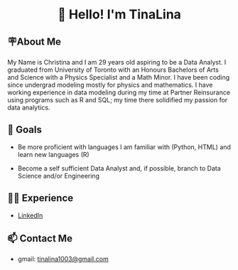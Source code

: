 <h1 align="center">🥰 Hello! I'm TinaLina</h1>

<h2>🪧About Me</h2>
My Name is Christina and I am 29 years old aspiring to be a Data Analyst. I graduated from University of Toronto with an Honours Bachelors of Arts and Science with a Physics Specialist and a Math Minor. I have been coding since undergrad modeling mostly for physics and mathematics. I have working experience in data modeling during my time at Partner Reinsurance using programs such as R and SQL; my time there solidified my passion for data analytics. <br>

<h2>🎯 Goals</h2>

* Be more proficient with languages I am familiar with (Python, HTML) and learn new languages (R)

* Become a self sufficient Data Analyst and, if possible, branch to Data Science and/or Engineering

<h2>👩‍💼 Experience </h2>

* [LinkedIn](https://www.linkedin.com/in/christina-leung1003/)

<h2>📫 Contact Me</h2>

* gmail: tinalina1003@gmail.com

